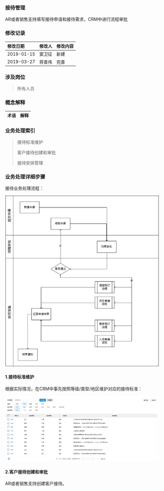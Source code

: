 ### 接待管理

AR或者销售支持填写接待申请和接待需求，CRM中进行流程审批

### 修改记录

| 修改日期 | 修改人 | 修改内容 |
| :--- | :--- | :--- |
| 2019-01-15 | 窦卫征 | 新建 |
| 2019-03-27 | 蒋善伟 | 完善 |

### 涉及岗位

> 所有人员

### 概念解释

| 术语 | 解释 |
| :--- | :--- |


### 业务处理索引

> 接待标准维护
>
> 客户接待创建和审批
>
> 接待安排管理

### 业务处理详细步骤

接待业务处理流程：

![](/assets/khjdcllc)

#### 1.接待标准维护

根据实际情况，在CRM中事先按照等级/类型/地区维护对应的接待标准：

![](/assets/khjdbzwh)

#### 2.客户接待创建和审批

AR或者销售支持创建客户接待。




